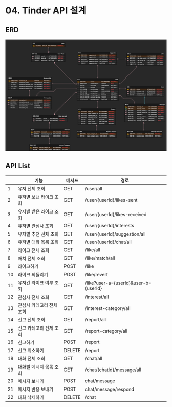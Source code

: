 # 04. Tinder API 설계

## ERD
![Tinder ERD](./tinder_erd.png)

## API List
|  | 기능 | 메서드 | 경로 |
| -- | -- | -- | -- |
| 1 | 유저 전체 조회 | GET | /user/all |
| 2 | 유저별 보낸 라이크 조회 | GET | /user/{userId}/likes-sent |
| 3 | 유저별 받은 라이크 조회 | GET | /user/{userId}/likes-received |
| 4 | 유저별 관심사 조회 | GET | /user/{userId}/interests |
| 5 | 유저별 추천 전체 조회 | GET | /user/{userId}/suggestion/all |
| 6 | 유저별 대화 목록 조회 | GET | /user/{userId}/chat/all |
| 7 | 라이크 전체 조회 | GET | /like/all |
| 8 | 매치 전체 조회 | GET | /like/match/all |
| 9 | 라이크하기 | POST | /like |
| 10 | 라이크 되돌리기 | POST | /like/revert |
| 11 | 유저간 라이크 여부 조회 | GET | /like?user-a={userId}&user-b={userId} |
| 12 | 관심사 전체 조회 | GET | /interest/all |
| 13 | 관심사 카테고리 전체 조회 | GET | /interest-category/all |
| 14 | 신고 전체 조회 | GET | /report/all |
| 15 | 신고 카테고리 전체 조회 | GET | /report-category/all |
| 16 | 신고하기 | POST | /report |
| 17 | 신고 취소하기 | DELETE | /report |
| 18 | 대화 전체 조회 | GET | /chat/all |
| 19 | 대화별 메시지 목록 조회 | GET | /chat/{chatId}/message/all |
| 20 | 메시지 보내기 | POST | chat/message |
| 21 | 메시지 반응 보내기 | POST | chat/message/respond |
| 22 | 대화 삭제하기 | DELETE | /chat |
